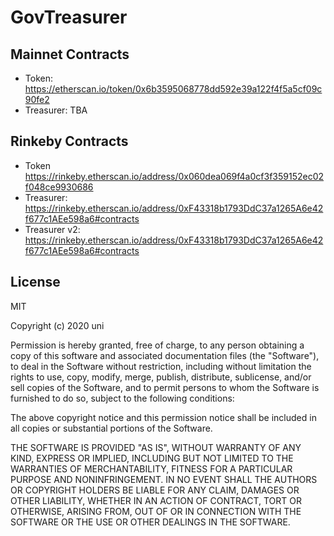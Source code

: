 # GovTreasurer

## Mainnet Contracts

  - Token: https://etherscan.io/token/0x6b3595068778dd592e39a122f4f5a5cf09c90fe2
  - Treasurer: TBA
  
 ## Rinkeby Contracts
  - Token https://rinkeby.etherscan.io/address/0x060dea069f4a0cf3f359152ec02f048ce9930686
  - Treasurer: https://rinkeby.etherscan.io/address/0xF43318b1793DdC37a1265A6e42f677c1AEe598a6#contracts
  - Treasurer v2: https://rinkeby.etherscan.io/address/0xF43318b1793DdC37a1265A6e42f677c1AEe598a6#contracts
  
## License

MIT

Copyright (c) 2020 uni

Permission is hereby granted, free of charge, to any person obtaining a copy
of this software and associated documentation files (the "Software"), to deal
in the Software without restriction, including without limitation the rights
to use, copy, modify, merge, publish, distribute, sublicense, and/or sell
copies of the Software, and to permit persons to whom the Software is
furnished to do so, subject to the following conditions:

The above copyright notice and this permission notice shall be included in all
copies or substantial portions of the Software.

THE SOFTWARE IS PROVIDED "AS IS", WITHOUT WARRANTY OF ANY KIND, EXPRESS OR
IMPLIED, INCLUDING BUT NOT LIMITED TO THE WARRANTIES OF MERCHANTABILITY,
FITNESS FOR A PARTICULAR PURPOSE AND NONINFRINGEMENT. IN NO EVENT SHALL THE
AUTHORS OR COPYRIGHT HOLDERS BE LIABLE FOR ANY CLAIM, DAMAGES OR OTHER
LIABILITY, WHETHER IN AN ACTION OF CONTRACT, TORT OR OTHERWISE, ARISING FROM,
OUT OF OR IN CONNECTION WITH THE SOFTWARE OR THE USE OR OTHER DEALINGS IN THE
SOFTWARE.
